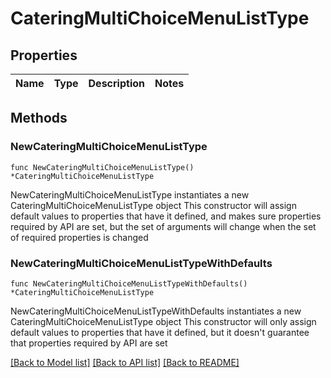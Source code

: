 # CateringMultiChoiceMenuListType

## Properties

Name | Type | Description | Notes
------------ | ------------- | ------------- | -------------

## Methods

### NewCateringMultiChoiceMenuListType

`func NewCateringMultiChoiceMenuListType() *CateringMultiChoiceMenuListType`

NewCateringMultiChoiceMenuListType instantiates a new CateringMultiChoiceMenuListType object
This constructor will assign default values to properties that have it defined,
and makes sure properties required by API are set, but the set of arguments
will change when the set of required properties is changed

### NewCateringMultiChoiceMenuListTypeWithDefaults

`func NewCateringMultiChoiceMenuListTypeWithDefaults() *CateringMultiChoiceMenuListType`

NewCateringMultiChoiceMenuListTypeWithDefaults instantiates a new CateringMultiChoiceMenuListType object
This constructor will only assign default values to properties that have it defined,
but it doesn't guarantee that properties required by API are set


[[Back to Model list]](../README.md#documentation-for-models) [[Back to API list]](../README.md#documentation-for-api-endpoints) [[Back to README]](../README.md)


